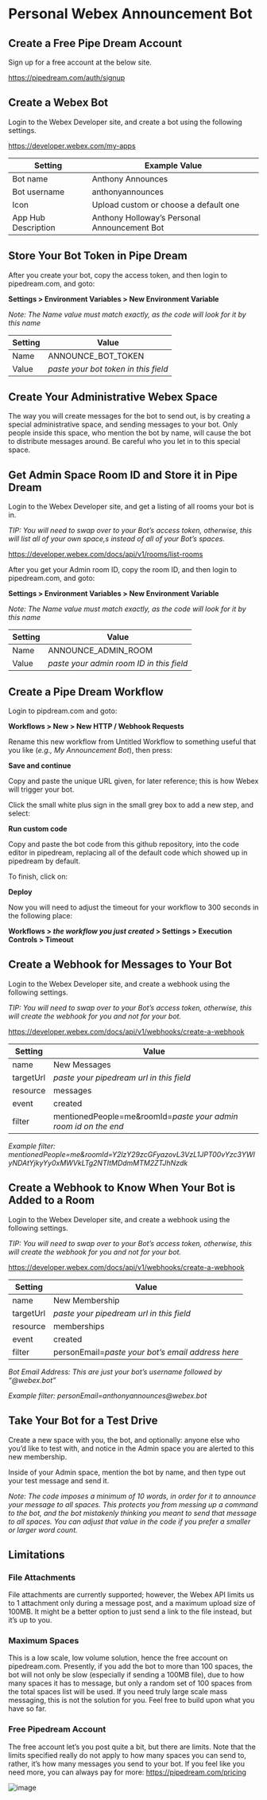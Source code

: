 # Personal Webex Announcement Bot

## Create a Free Pipe Dream Account
Sign up for a free account at the below site.

https://pipedream.com/auth/signup

## Create a Webex Bot
Login to the Webex Developer site, and create a bot using the following settings.

https://developer.webex.com/my-apps

|       Setting       |                Example Value                 |
|---------------------|----------------------------------------------|
| Bot name            | Anthony Announces                            |
| Bot username        | anthonyannounces                             |
| Icon                | Upload custom or choose a default one        |
| App Hub Description | Anthony Holloway’s Personal Announcement Bot |

## Store Your Bot Token in Pipe Dream
After you create your bot, copy the access token, and then login to pipedream.com, and goto:

**Settings > Environment Variables > New Environment Variable**

_Note: The Name value must match exactly, as the code will look for it by this name_

| Setting |                Value                 |
|---------|--------------------------------------|
| Name    | ANNOUNCE_BOT_TOKEN                   |
| Value   | _paste your bot token in this field_ |

## Create Your Administrative Webex Space
The way you will create messages for the bot to send out, is by creating a special administrative space, and sending messages to your bot.
Only people inside this space, who mention the bot by name, will cause the bot to distribute messages around.
Be careful who you let in to this special space.

## Get Admin Space Room ID and Store it in Pipe Dream
Login to the Webex Developer site, and get a listing of all rooms your bot is in.

_TIP: You will need to swap over to your Bot’s access token, otherwise, this will list all of your own space,s instead of all of your Bot’s spaces._

https://developer.webex.com/docs/api/v1/rooms/list-rooms

After you get your Admin room ID, copy the room ID, and then login to pipedream.com, and goto:

**Settings > Environment Variables > New Environment Variable**

_Note: The Name value must match exactly, as the code will look for it by this name_

| Setting |                  Value                   |
|---------|------------------------------------------|
| Name    | ANNOUNCE_ADMIN_ROOM                      |
| Value   | _paste your admin room ID in this field_ |

## Create a Pipe Dream Workflow
Login to pipdream.com and goto:

**Workflows > New > New HTTP / Webhook Requests**

Rename this new workflow from Untitled Workflow to something useful that you like (_e.g., My Announcement Bot_), then press:

**Save and continue**

Copy and paste the unique URL given, for later reference; this is how Webex will trigger your bot.

Click the small white plus sign in the small grey box to add a new step, and select:

**Run custom code**

Copy and paste the bot code from this github repository, into the code editor in pipedream, replacing all of the default code which showed up in pipedream by default.

To finish, click on:

**Deploy**

Now you will need to adjust the timeout for your workflow to 300 seconds in the following place:

**Workflows > _the workflow you just created_ > Settings > Execution Controls > Timeout**

## Create a Webhook for Messages to Your Bot
Login to the Webex Developer site, and create a webhook using the following settings.

_TIP: You will need to swap over to your Bot’s access token, otherwise, this will create the webhook for you and not for your bot._

https://developer.webex.com/docs/api/v1/webhooks/create-a-webhook

|  Setting  |                              Value                              |
|-----------|-----------------------------------------------------------------|
| name      | New Messages                                                    |
| targetUrl | _paste your pipedream url in this field_                        |
| resource  | messages                                                        |
| event     | created                                                         |
| filter    | mentionedPeople=me&roomId=_paste your admin room id on the end_ |

_Example filter: mentionedPeople=me&roomId=Y2lzY29zcGFyazovL3VzL1JPT00vYzc3YWIyNDAtYjkyYy0xMWVkLTg2NTItMDdmMTM2ZTJhNzdk_

## Create a Webhook to Know When Your Bot is Added to a Room
Login to the Webex Developer site, and create a webhook using the following settings.

_TIP: You will need to swap over to your Bot’s access token, otherwise, this will create the webhook for you and not for your bot._

https://developer.webex.com/docs/api/v1/webhooks/create-a-webhook

|  Setting  |                       Value                       |
|-----------|---------------------------------------------------|
| name      | New Membership                                    |
| targetUrl | _paste your pipedream url in this field_          |
| resource  | memberships                                       |
| event     | created                                           |
| filter    | personEmail=_paste your bot’s email address here_ |

_Bot Email Address:
This are just your bot’s username followed by “@webex.bot”_

_Example filter: personEmail=anthonyannounces@webex.bot_

## Take Your Bot for a Test Drive
Create a new space with you, the bot, and optionally: anyone else who you’d like to test with, and notice in the Admin space you are alerted to this new membership.

Inside of your Admin space, mention the bot by name, and then type out your test message and send it.

_Note: The code imposes a minimum of 10 words, in order for it to announce your message to all spaces. This protects you from messing up a command to the bot, and the bot mistakenly thinking you meant to send that message to all spaces. You can adjust that value in the code if you prefer a smaller or larger word count._
 
## Limitations
### File Attachments
File attachments are currently supported; however, the Webex API limits us to 1 attachment only during a message post, and a maximum upload size of 100MB.  It might be a better option to just send a link to the file instead, but it’s up to you.
### Maximum Spaces
This is a low scale, low volume solution, hence the free account on pipedream.com.  Presently, if you add the bot to more than 100 spaces, the bot will not only be slow (especially if sending a 100MB file), due to how many spaces it has to message, but only a random set of 100 spaces from the total spaces list will be used.  If you need truly large scale mass messaging, this is not the solution for you.  Feel free to build upon what you have so far.
### Free Pipedream Account
The free account let’s you post quite a bit, but there are limits.  Note that the limits specified really do not apply to how many spaces you can send to, rather, it’s how many messages you send to your bot.  If you feel like you need more, you can always pay for more: https://pipedream.com/pricing

![image](https://user-images.githubusercontent.com/19751673/225369438-6e7cc38b-8e9f-4426-a829-67ea50af37a9.png)
